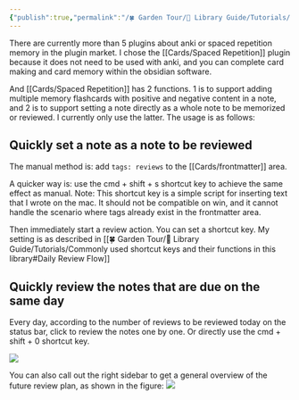 ```yaml
---
{"publish":true,"permalink":"/🍀 Garden Tour/🧰 Library Guide/Tutorials/» My Review Workflow.md","aliases":"Review Notes","title":"» My Review Workflow","created":"2022-08-29","modified":"2023-03-14","published":"2025-07-09T10:56:14.218+08:00","tags":["review"],"cssclasses":""}
---
```


There are currently more than 5 plugins about anki or spaced repetition memory in the plugin market. I chose the [[Cards/Spaced Repetition]] plugin because it does not need to be used with anki, and you can complete card making and card memory within the obsidian software.

And [[Cards/Spaced Repetition]] has 2 functions. 1 is to support adding multiple memory flashcards with positive and negative content in a note, and 2 is to support setting a note directly as a whole note to be memorized or reviewed. I currently only use the latter. The usage is as follows:

## Quickly set a note as a note to be reviewed

The manual method is: add `tags: reviews` to the [[Cards/frontmatter]] area.

A quicker way is: use the cmd + shift + s shortcut key to achieve the same effect as manual.
	Note: This shortcut key is a simple script for inserting text that I wrote on the mac. It should not be compatible on win, and it cannot handle the scenario where tags already exist in the frontmatter area.

Then immediately start a review action. You can set a shortcut key. My setting is as described in [[🍀 Garden Tour/🧰 Library Guide/Tutorials/Commonly used shortcut keys and their functions in this library#Daily Review Flow]]

## Quickly review the notes that are due on the same day

Every day, according to the number of reviews to be reviewed today on the status bar, click to review the notes one by one. Or directly use the cmd + shift + 0 shortcut key.

![](https://img2.oldwinter.top/20220829210221.png)

You can also call out the right sidebar to get a general overview of the future review plan, as shown in the figure:
![](https://img2.oldwinter.top/20220829210140.png) 